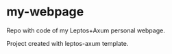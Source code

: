 # my-webpage

Repo with code of my Leptos+Axum personal webpage.

Project created with leptos-axum template.
